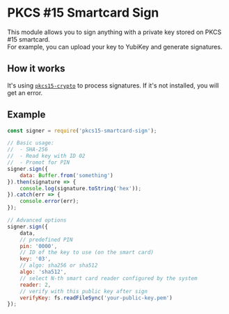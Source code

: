 # PKCS #15 Smartcard Sign

This module allows you to sign anything with a private key stored on PKCS #15 smartcard.  
For example, you can upload your key to YubiKey and generate signatures.

## How it works

It's using [`pkcs15-crypto`](https://linux.die.net/man/1/pkcs15-crypt) to process signatures. If it's not installed, you will get an error. 

## Example

```javascript
const signer = require('pkcs15-smartcard-sign');

// Basic usage:
//  - SHA-256
//  - Read key with ID 02
//  - Promot for PIN
signer.sign({
    data: Buffer.from('something')
}).then(signature => {
    console.log(signature.toString('hex'));
}).catch(err => {
    console.error(err);
});

// Advanced options
signer.sign({
    data,
    // predefined PIN
    pin: '0000',
    // ID of the key to use (on the smart card)
    key: '03',
    // algo: sha256 or sha512
    algo: 'sha512',
    // select N-th smart card reader configured by the system
    reader: 2,
    // verify with this public key after sign
    verifyKey: fs.readFileSync('your-public-key.pem')
});
```
